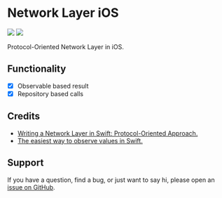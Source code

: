 # Network Layer iOS

<img src="https://img.shields.io/badge/Swift-5.2-orange"> <img src="https://img.shields.io/badge/iOS-13.4%2B-lightgrey"> <br>

Protocol-Oriented Network Layer in iOS.

## Functionality 
- [x] Observable based result
- [x] Repository based calls

## Credits
+ [Writing a Network Layer in Swift: Protocol-Oriented Approach.](https://medium.com/flawless-app-stories/writing-network-layer-in-swift-protocol-oriented-approach-4fa40ef1f908)
+ [The easiest way to observe values in Swift.](https://github.com/roberthein/Observable)

## Support
If you have a question, find a bug, or just want to say hi, please open an [issue on GitHub](https://github.com/nurtugan/Network-Layer-iOS/issues/new).
